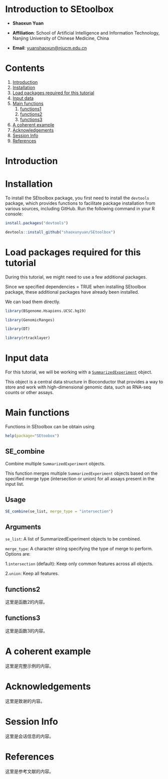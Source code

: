 # Introduction to SEtoolbox  

- **Shaoxun Yuan**  

- **Affiliation**: School of Artificial Intelligence and Information Technology, Nanjing University of Chinese Medicine, China  

- **Email**: [yuanshaoxun@njucm.edu.cn](mailto:yuanshaoxun@njucm.edu.cn)

# Contents  
1. [Introduction](#introduction)  
2. [Installation](#installation)  
3. [Load packages required for this tutorial](#load-packages-required-for-this-tutorial)  
4. [Input data](#input-data)  
5. [Main functions](#main-functions)  
   1. [functions1](#functions1)  
   2. [functions2](#functions2)  
   3. [functions3](#functions3)  
6. [A coherent example](#a-coherent-example)  
7. [Acknowledgements](#acknowledgements)  
8. [Session Info](#session-info)  
9. [References](#references)  

# Introduction  

 

# Installation  

To install the SEtoolbox package, you first need to install the `devtools` package, which provides functions to facilitate package installation from various sources, including GitHub. Run the following command in your R console:  

```r  
install.packages("devtools")  

devtools::install_github("shaoxunyuan/SEtoolbox")
```

# Load packages required for this tutorial  
During this tutorial, we might need to use a few additional packages. 

Since we specified dependencies = TRUE when installing SEtoolbox package, these additional packages have already been installed.

We can load them directly.
```r  
library(BSgenome.Hsapiens.UCSC.hg19)

library(GenomicRanges)

library(DT)

library(rtracklayer) 
```

# Input data  

For this tutorial, we will be working with a [`SummarizedExperiment`](https://www.bioconductor.org/packages/devel/bioc/vignettes/SummarizedExperiment/inst/doc/SummarizedExperiment.html) object. 

This object is a central data structure in Bioconductor that provides a way to store and work with high-dimensional genomic data, such as RNA-seq counts or other assays.

# Main functions  
Functions in SEtoolbox can be obtain using
```r
help(package="SEtoobox")
```

## SE_combine  

Combine multiple `SummarizedExperiment` objects.  

This function merges multiple `SummarizedExperiment` objects based on the specified merge type (intersection or union) for all assays present in the input list.  

## Usage  

```r  
SE_combine(se_list, merge_type = "intersection") 
```
## Arguments
`se_list`: A list of SummarizedExperiment objects to be combined.

`merge_type`: A character string specifying the type of merge to perform. Options are:

  1.`intersection` (default): Keep only common features across all objects.
  
  2.`union`: Keep all features.


## functions2  
这里是函数2的内容。  

## functions3  
这里是函数3的内容。  

# A coherent example  
这里是完整示例的内容。  

# Acknowledgements  
这里是致谢的内容。  

# Session Info  
这里是会话信息的内容。  

# References  
这里是参考文献的内容。